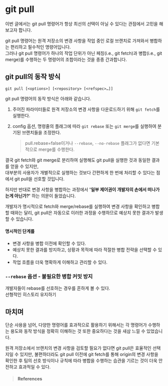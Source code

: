 # git pull 
이번 글에서는 git pull 명령어가 항상 최선의 선택이 아닐 수 있다는 관점에서 고민을 해 보고자 합니다.

git pull 명령어는 원격 저장소의 변경 사항을 작업 중인 로컬 브랜치로 가져와서 병합하는 편리하고 필수적인 명령어입니다.  
그러나 git pull 명령어가 하나의 작업 단위가 아닌 페칭(i.e., git fetch)과 병합(i.e., git merge)를 수행하는 두 명령어의 조합이라는 것을 종종 간과합니다.

## git pull의 동작 방식 
```
git pull [<options>] [<repository> [<refspec>…​]]
```
git pull 명령어의 동작 방식은 아래와 같습니다. 

1. 주어진 파라미터들로 원격 저장소의 변경 사항을 다운로드하기 위해 `git fetch`를 실행한다. 
2. config 옵션, 명령줄의 플래그에 따라 `git rebase` 또는 `git merge`를 실행하여 분기된 브랜치들을 조정한다.  

    > pull.rebase=false이거나 `--rebase`, `--no-rebase` 플래그가 없다면 기본적으로 merge를 수행한다. 

결국 git fetch와 git merge로 분리하여 실행해도 git pull을 실행한 것과 동일한 결과를 얻을 수 있지만,  
대부분의 사용자가 개별적으로 실행하는 것보다 간편하게 한 번에 처리할 수 있다는 점에서 git pull을 선호할 것입니다. 

하지만 반대로 변경 사항을 병합하는 과정에서 **'일부 제어권이 개발자의 손에서 떠나가는게 아닌가?'** 하는 의문이 들었습니다. 

개발자가 명시적으로 fetch와 merge/rebase를 실행하여 변경 사항을 확인하고 병합할 때와는 달리, git pull은 자동으로 이러한 과정을 수행하므로 예상치 못한 결과가 발생할 수 있습니다. 

#### 명시적인 단계를 
- 변경 사항을 병합 이전에 확인할 수 있다. 
- 예상치 못한 결과를 방지하고, 상황과 목적에 따라 적절한 병합 전략을 선택할 수 있다.  
- 작업 흐름을 더욱 명확하게 이해하고 관리할 수 있다. 

### `--rebase` 옵션 - 불필요한 병합 커밋 방지 
개발자들이 rebase를 선호하는 경우를 흔하게 볼 수 있다.  
선형적인 히스토리 유지하기 

## 마치며 
단순 사용을 넘어, 다양한 명령어를 효과적으로 활용하기 위해서는 각 명령어가 수행하는 용도와 동작 방식을 정확히 이해하는 것 또한 중요하다는 것을 새삼 느낄 수 있었습니다.    

원격 저장소에서 브랜치의 변경 사항을 검토할 필요가 없다면 git pull은 효율적인 선택지일 수 있지만, 
불편하더라도 git pull 이전에 git fetch를 통해 origin의 변경 사항을 확인한 후 팀의 선호 방식이나 규칙에 따라 병합을 수행하는 습관을 기르는 것이 더욱 안전하고 효과적일 수 있다.

> #### References  